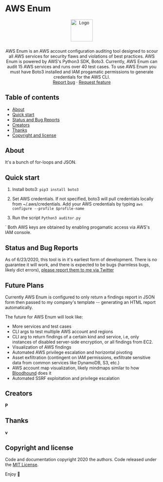 # AWS Enum




<p align="center">
  <a href="https://example.com/">
    <img src="https://media1.tenor.com/images/4543cf24f71dadf0e4791cc273f4c3b1/tenor.gif" alt="Logo" width=72 height=72>
  </a>

  <h3 align="center"></h3>

  <p align="center">
    AWS Enum is an AWS account configuration auditing tool designed to scour all AWS services for security flaws and violations of best practices. AWS Enum is powered by AWS's Python3 SDK, Boto3. Currently, AWS Enum can audit 15 AWS services and runs over 40 test cases. To use AWS Enum you must have Boto3 installed and IAM progamatic permissions to generate credentials for the AWS CLI.
    <br>
    <a href="https://reponame/issues/new?template=bug.md">Report bug</a>
    ·
    <a href="https://reponame/issues/new?template=feature.md&labels=feature">Request feature</a>
  </p>
</p>


## Table of contents

- [About](#about)
- [Quick start](#quick-start)
- [Status and Bug Reports](#Status-and-Bug-Reports)
- [Creators](#creators)
- [Thanks](#thanks)
- [Copyright and license](#copyright-and-license)


## About
It's a bunch of for-loops and JSON.

## Quick start

 1. Install boto3:
`pip3 install boto3`
 
 2. Set AWS credentials.
If not specified, boto3 will pull credentials locally from ~/.aws/credentials. Add your AWS credentials by typing `aws configure --profile $profile-name`
 
 3. Run the script
`Python3 auditor.py`
 
`
Both AWS keys are obtained by enabling progamatic access via AWS's IAM console.

## Status and Bug Reports
As of 6/23/2020, this tool is in it's earliest form of development. There is no guarantee it will work, and there is expected to be bugs (harmless bugs, likely dict errors), [please report them to me via Twitter](https://twitter.com/gekk05)

## Future Plans
Currently AWS Enum is configured to only return a findings report in JSON form then passed to my company's template -- generating an HTML report automatically. 

The future for AWS Enum will look like:

* More services and test cases
* CLI args to test multiple AWS account and regions
* CLI arg to return findings of a certain kind and service, i.e, only instances of disabled server-side encryption, or all findings from EC2.
* Visualization of AWS findings
* Automated AWS privilege escalation and horizontal pivoting
* Asset exfiltration (contingent on IAM permissions, exfiltrate sensitive data from common services like DynamoDB, S3, etc.) 
* AWS account map visualization, likely mindmaps similar to how [Bloodhound](https://github.com/BloodHoundAD/BloodHound) does it
* Automated SSRF exploitation and privilege escalation


## Creators

**P**


## Thanks

**v**

## Copyright and license

Code and documentation copyright 2020 the authors. Code released under the [MIT License](https://reponame/blob/master/LICENSE).

Enjoy :metal:
